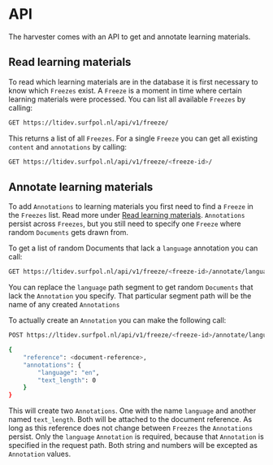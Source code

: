 API
===

The harvester comes with an API to get and annotate learning materials.

Read learning materials
-----------------------

To read which learning materials are in the database it is first necessary to know which ``Freezes`` exist.
A ``Freeze`` is a moment in time where certain learning materials were processed.
You can list all available ``Freezes`` by calling:

```bash
GET https://ltidev.surfpol.nl/api/v1/freeze/
```

This returns a list of all ``Freezes``. For a single ``Freeze`` you can get all existing ``content``
and ``annotations`` by calling:

```bash
GET https://ltidev.surfpol.nl/api/v1/freeze/<freeze-id>/
```


Annotate learning materials
---------------------------

To add ``Annotations`` to learning materials you first need to find a ``Freeze`` in the ``Freezes`` list.
Read more under [Read learning materials](#read-learning-materials).
``Annotations`` persist across ``Freezes``, but you still need to specify one ``Freeze``
where random ``Documents`` gets drawn from.

To get a list of random Documents that lack a ``language`` annotation you can call:

```bash
GET https://ltidev.surfpol.nl/api/v1/freeze/<freeze-id>/annotate/language/
```

You can replace the ``language`` path segment to get random ``Documents`` that lack the ``Annotation`` you specify.
That particular segment path will be the name of any created ``Annotations``

To actually create an ``Annotation`` you can make the following call:

```bash
POST https://ltidev.surfpol.nl/api/v1/freeze/<freeze-id>/annotate/language/

{
    "reference": <document-reference>,
    "annotations": {
        "language": "en",
        "text_length": 0
    }
}
```

This will create two ``Annotations``. One with the name ``language`` and another named ``text_length``.
Both will be attached to the document reference.
As long as this reference does not change between ``Freezes`` the ``Annotations`` persist.
Only the ``language`` ``Annotation`` is required, because that ``Annotation`` is specified in the request path.
Both string and numbers will be excepted as ``Annotation`` values.
